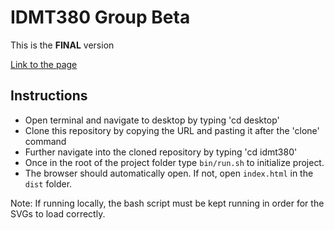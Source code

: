 # IDMT380 Group Beta
This is the **FINAL** version

[Link to the page](http://yuangli.com/idmt380/)

## Instructions
* Open terminal and navigate to desktop by typing 'cd desktop'
* Clone this repository by copying the URL and pasting it after the 'clone' command
* Further navigate into the cloned repository by typing 'cd idmt380'
* Once in the root of the project folder type `bin/run.sh` to initialize project.
* The browser should automatically open. If not, open `index.html` in the `dist` folder.

Note: If running locally, the bash script must be kept running in order for the SVGs to load correctly.
